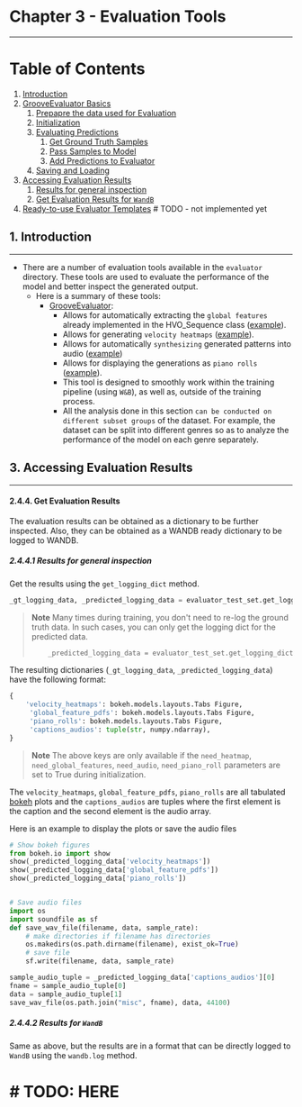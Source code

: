 # Chapter 3 - Evaluation Tools

-----

# Table of Contents
1. [Introduction](#1)
2. [GrooveEvaluator Basics](https://github.com/behzadhaki/VariationalMonotonicGrooveTransformer/blob/main/documentation/chapter3_Evaluator/1_basics.md#2-grooveevaluator-basics-)
   1. [Prepapre the data used for Evaluation](https://github.com/behzadhaki/VariationalMonotonicGrooveTransformer/blob/main/documentation/chapter3_Evaluator/1_basics.md#21-prepapre-the-data-used-for-evaluation-)
   2. [Initialization](https://github.com/behzadhaki/VariationalMonotonicGrooveTransformer/blob/main/documentation/chapter3_Evaluator/1_basics.md#22-initialization-)
   3. [Evaluating Predictions](https://github.com/behzadhaki/VariationalMonotonicGrooveTransformer/blob/main/documentation/chapter3_Evaluator/1_basics.md#23-preparing-predictions-)
      1. [Get Ground Truth Samples](https://github.com/behzadhaki/VariationalMonotonicGrooveTransformer/blob/main/documentation/chapter3_Evaluator/1_basics.md#231-get-ground-truth-samples--)
      2. [Pass Samples to Model](https://github.com/behzadhaki/VariationalMonotonicGrooveTransformer/blob/main/documentation/chapter3_Evaluator/1_basics.md#232-pass-samples-to-model-)
      3. [Add Predictions to Evaluator](https://github.com/behzadhaki/VariationalMonotonicGrooveTransformer/blob/main/documentation/chapter3_Evaluator/1_basics.md#233-add-predictions-to-evaluator-)
   4. [Saving and Loading](https://github.com/behzadhaki/VariationalMonotonicGrooveTransformer/blob/main/documentation/chapter3_Evaluator/1_basics.md#24-saving-and-loading-) 
3. [Accessing Evaluation Results](#3)
   1. [Results for general inspection](#3_i)
   2. [Get Evaluation Results for `WandB`](#3_ii)
4. [Ready-to-use Evaluator Templates](#4)       # TODO - not implemented yet
   
## 1. Introduction <a name="1"></a>

----

- There are a number of evaluation tools available in the `evaluator` directory. 
   These tools are used to evaluate the performance of the model and better inspect the generated output.
   - Here is a summary of these tools:
     - [GrooveEvaluator](#2): 
       - Allows for automatically extracting the `global features` already implemented in the HVO_Sequence class 
       ([example](https://wandb.ai/mmil_tap2drum/transformer_groove_tap2drum/reports/global_feature_pdfs-Test_Set_Predictions-22-10-14-18-15-10---VmlldzoyNzk2Mzg5)).  
       - Allows for generating `velocity heatmaps` ([example](https://wandb.ai/mmil_tap2drum/transformer_groove_tap2drum/reports/velocity_heatmaps-Test_Set_Predictions-22-10-14-18-16-18---VmlldzoyNzk2Mzkz)).
       - Allows for automatically `synthesizing` generated patterns into audio ([example](https://wandb.ai/mmil_tap2drum/transformer_groove_tap2drum/reports/audios-Validation_Set_Predictions-22-10-14-18-18-30---VmlldzoyNzk2NDAw))
       - Allows for displaying the generations as `piano rolls` ([example](https://wandb.ai/mmil_tap2drum/transformer_groove_tap2drum/reports/piano_roll_html-Validation_Set_Predictions-22-10-14-18-17-13---VmlldzoyNzk2Mzk1)).
       - This tool is designed to smoothly work within the training pipeline (using `W&B`), as well as, outside of the training process.
       - All the analysis done in this section `can be conducted on different subset groups` of the dataset. 
       For example, the dataset can be split into different genres so as to analyze the performance of the model on each genre separately. 


## 3. Accessing Evaluation Results <a name="3"></a>
---

#### 2.4.4. Get Evaluation Results <a name="2_iv_d"></a>
The evaluation results can be obtained as a dictionary to be further inspected. Also, they can be obtained as a WANDB ready dictionary to be logged to WANDB.


##### 2.4.4.1 Results for general inspection <a name="2_iv_d_i"></a>
Get the results using the `get_logging_dict` method.

```python
_gt_logging_data, _predicted_logging_data = evaluator_test_set.get_logging_dict()
```

> **Note** Many times during training, you don't need to re-log the ground truth data. 
> In such cases, you can only get the logging dict for the predicted data.
> ```python
>     _predicted_logging_data = evaluator_test_set.get_logging_dict(need_groundTruth=False)
>```


The resulting dictionaries (`_gt_logging_data`, `_predicted_logging_data`) have the following format:

``` python
{
    'velocity_heatmaps': bokeh.models.layouts.Tabs Figure,
     'global_feature_pdfs': bokeh.models.layouts.Tabs Figure, 
     'piano_rolls': bokeh.models.layouts.Tabs Figure,
     'captions_audios': tuple(str, numpy.ndarray), 
}
```

> **Note** The above keys are only available if the `need_heatmap`, `need_global_features`, `need_audio`, 
> `need_piano_roll` parameters are set to True during initialization.

The `velocity_heatmaps`, `global_feature_pdfs`, `piano_rolls` are all tabulated [bokeh](https://docs.bokeh.org/en/latest/#) plots 
and the `captions_audios` are tuples where the first element is the caption and the second element is the audio array.

Here is an example to display the plots or save the audio files
```python
# Show bokeh figures
from bokeh.io import show
show(_predicted_logging_data['velocity_heatmaps'])
show(_predicted_logging_data['global_feature_pdfs'])
show(_predicted_logging_data['piano_rolls'])


# Save audio files
import os
import soundfile as sf
def save_wav_file(filename, data, sample_rate):
    # make directories if filename has directories
    os.makedirs(os.path.dirname(filename), exist_ok=True)
    # save file
    sf.write(filename, data, sample_rate)

sample_audio_tuple = _predicted_logging_data['captions_audios'][0]
fname = sample_audio_tuple[0]
data = sample_audio_tuple[1]
save_wav_file(os.path.join("misc", fname), data, 44100)
```


##### 2.4.4.2 Results for `WandB` <a name="2_iv_d_ii"></a>
Same as above, but the results are in a format that can be directly logged to `WandB` using the `wandb.log` method.

# # TODO: HERE


